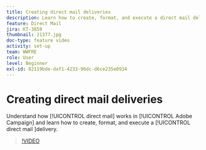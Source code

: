 ```yaml
---
title: Creating direct mail deliveries
description: Learn how to create, format, and execute a direct mail delivery.
feature: Direct Mail
jira: KT-3859
thumbnail: 21377.jpg
doc-type: feature video
activity: set-up
team: WWFRE
role: User
level: Beginner
exl-id: 82119bde-daf1-4233-96dc-d6ce235e0934
---
```

# Creating direct mail deliveries

Understand how [!UICONTROL direct mail] works in [!UICONTROL Adobe Campaign] and learn how to create, format, and execute a [!UICONTROL direct mail ]delivery.

>[!VIDEO](https://video.tv.adobe.com/v/21377?quality=12&learn=on)
